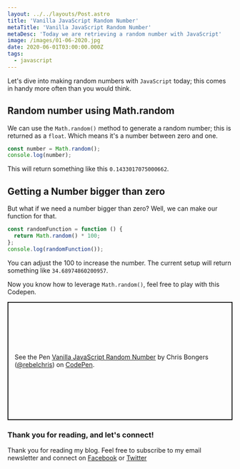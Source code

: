 ```yaml
---
layout: ../../layouts/Post.astro
title: 'Vanilla JavaScript Random Number'
metaTitle: 'Vanilla JavaScript Random Number'
metaDesc: 'Today we are retrieving a random number with JavaScript'
image: /images/01-06-2020.jpg
date: 2020-06-01T03:00:00.000Z
tags:
  - javascript
---
```


Let's dive into making random numbers with `JavaScript` today; this comes in handy more often than you would think.

## Random number using Math.random

We can use the `Math.random()` method to generate a random number; this is returned as a `float`. Which means it's a number between zero and one.

```js
const number = Math.random();
console.log(number);
```

This will return something like this `0.1433017075000662`.

## Getting a Number bigger than zero

But what if we need a number bigger than zero? Well, we can make our function for that.

```js
const randomFunction = function () {
  return Math.random() * 100;
};
console.log(randomFunction());
```

You can adjust the 100 to increase the number.
The current setup will return something like `34.68974860200957`.

Now you know how to leverage `Math.random()`, feel free to play with this Codepen.

<p class="codepen" data-height="265" data-theme-id="dark" data-default-tab="html,result" data-user="rebelchris" data-slug-hash="gOaVyXX" style="height: 265px; box-sizing: border-box; display: flex; align-items: center; justify-content: center; border: 2px solid; margin: 1em 0; padding: 1em;" data-pen-title="Vanilla JavaScript Random Number">
  <span>See the Pen <a href="https://codepen.io/rebelchris/pen/gOaVyXX">
  Vanilla JavaScript Random Number</a> by Chris Bongers (<a href="https://codepen.io/rebelchris">@rebelchris</a>)
  on <a href="https://codepen.io">CodePen</a>.</span>
</p>
<script async src="https://static.codepen.io/assets/embed/ei.js"></script>

### Thank you for reading, and let's connect!

Thank you for reading my blog. Feel free to subscribe to my email newsletter and connect on [Facebook](https://www.facebook.com/DailyDevTipsBlog) or [Twitter](https://twitter.com/DailyDevTips1)
